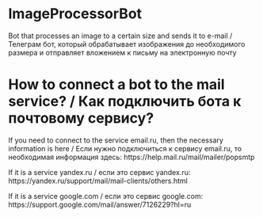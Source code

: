 # ImageProcessorBot
 Bot that processes an image to a certain size and sends it to e-mail / Телеграм бот, который обрабатывает изображения до необходимого размера и отправляет вложением к письму на электронную почту 
# How to connect a bot to the mail service? / Как подключить бота к почтовому сервису?
 <p>If you need to connect to the service email.ru, then the necessary information is here / Если нужно подключиться к сервису email.ru, то необходимая информация здесь: https://help.mail.ru/mail/mailer/popsmtp</p>
 <p>If it is a service yandex.ru / если это сервис yandex.ru: https://yandex.ru/support/mail/mail-clients/others.html</p>
 <p>If it is a service google.com / если это сервис google.com: https://support.google.com/mail/answer/7126229?hl=ru</p>
